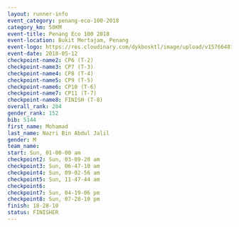 ```yaml
--- 
layout: runner-info 
event_category: penang-eco-100-2018 
category_km: 50KM 
event-title: Penang Eco 100 2018 
event-location: Bukit Mertajam, Penang 
event-logo: https://res.cloudinary.com/dykbosktl/image/upload/v1576648106/Logo/Logo_lovxhg.jpg 
event-date: 2018-05-12 
checkpoint-name2: CP6 (T-2) 
checkpoint-name3: CP7 (T-3) 
checkpoint-name4: CP8 (T-4) 
checkpoint-name5: CP9 (T-5) 
checkpoint-name6: CP10 (T-6) 
checkpoint-name7: CP11 (T-7) 
checkpoint-name8: FINISH (T-8) 
overall_rank: 204
gender_rank: 152
bib: 5144
first_name: Mohamad
last_name: Nazri Bin Abdul Jalil
gender: M
team_name: 
start: Sun, 01-00-00 am
checkpoint2: Sun, 03-09-20 am
checkpoint3: Sun, 06-47-10 am
checkpoint4: Sun, 09-02-56 am
checkpoint5: Sun, 11-47-44 am
checkpoint6: 
checkpoint7: Sun, 04-19-06 pm
checkpoint8: Sun, 07-28-10 pm
finish: 18-28-10
status: FINISHER
--- 
```

